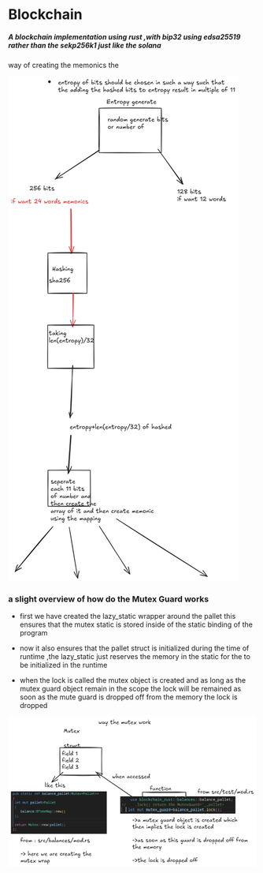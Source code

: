 
# Blockchain

##### A blockchain implementation using rust ,with bip32 using edsa25519 rather than the sekp256k1 just like the solana

way of creating the memonics the 

![alt text](./public/memonics1.png)

### a slight overview of how do the Mutex Guard works

* first we have created the lazy_static wrapper around the pallet this ensures that the mutex static is stored inside of the static binding of the program

* now it also ensures that the pallet struct is initialized during the time of runtime ,the lazy_static just reserves the memory in the static for the to be initialized in the runtime

* when the lock is called the mutex object is created and as long as the mutex guard object remain in the scope
the lock will be remained as soon as the mute guard is dropped off from the memory the lock is dropped


![alt textt](./public/mutex_guard_excalidraw.png)